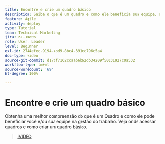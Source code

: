 ```yaml
---
title: Encontre e crie um quadro básico
description: Saiba o que é um quadro e como ele beneficia sua equipe, além de como encontrar e criar um.
feature: Agile
activity: deploy
type: Tutorial
team: Technical Marketing
jira: KT-10806
role: User, Leader
level: Beginner
exl-id: 2744efec-9194-4bd9-8bc4-391cc796c5a4
doc-type: video
source-git-commit: d17df7162ccaab6b62db34209f50131927c0a532
workflow-type: tm+mt
source-wordcount: '69'
ht-degree: 100%

---
```


# Encontre e crie um quadro básico

Obtenha uma melhor compreensão do que é um Quadro e como ele pode beneficiar você e/ou sua equipe na gestão do trabalho. Veja onde acessar quadros e como criar um quadro básico.

>[!VIDEO](https://video.tv.adobe.com/v/346548/?quality=12&learn=on&enablevpops)
